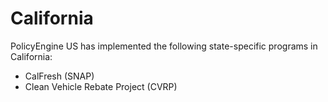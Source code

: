 # California

PolicyEngine US has implemented the following state-specific programs in California:
* CalFresh (SNAP)
* Clean Vehicle Rebate Project (CVRP)
